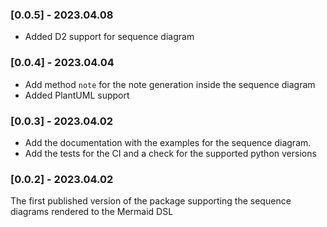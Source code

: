 ### [0.0.5] - 2023.04.08

- Added D2 support for sequence diagram

### [0.0.4] - 2023.04.04

- Add method `note` for the note generation inside the sequence diagram
- Added PlantUML support

### [0.0.3] - 2023.04.02

- Add the documentation with the examples for the sequence diagram. 
- Add the tests for the CI and a check for the supported python versions 

### [0.0.2] - 2023.04.02

The first published version of the package supporting the sequence diagrams rendered to the Mermaid DSL